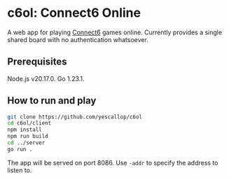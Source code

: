 # c6ol: Connect6 Online

A web app for playing [Connect6](https://en.wikipedia.org/wiki/Connect6) games online.
Currently provides a single shared board with no authentication whatsoever.

## Prerequisites

Node.js v20.17.0. Go 1.23.1.

## How to run and play

```sh
git clone https://github.com/yescallop/c6ol
cd c6ol/client
npm install
npm run build
cd ../server
go run .
```

The app will be served on port 8086. Use `-addr` to specify the address to listen to.
